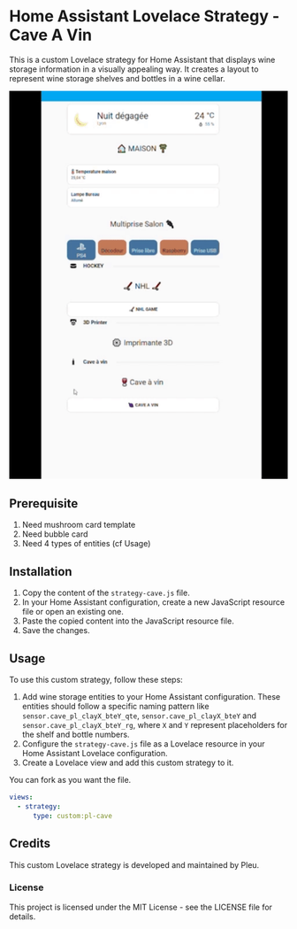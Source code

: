 # Home Assistant Lovelace Strategy - Cave A Vin

This is a custom Lovelace strategy for Home Assistant that displays wine storage information in a visually appealing way. It creates a layout to represent wine storage shelves and bottles in a wine cellar.

![](https://github.com/pleu38/cave_strategy/blob/main/docs/preview_cave.gif)

## Prerequisite

1. Need mushroom card template
2. Need bubble card
3. Need 4 types of entities (cf Usage) 

## Installation

1. Copy the content of the `strategy-cave.js` file.
2. In your Home Assistant configuration, create a new JavaScript resource file or open an existing one.
3. Paste the copied content into the JavaScript resource file.
4. Save the changes.

## Usage

To use this custom strategy, follow these steps:

1. Add wine storage entities to your Home Assistant configuration. These entities should follow a specific naming pattern like `sensor.cave_pl_clayX_bteY_qte`, `sensor.cave_pl_clayX_bteY` and `sensor.cave_pl_clayX_bteY_rg`, where `X` and `Y` represent placeholders for the shelf and bottle numbers.
2. Configure the `strategy-cave.js` file as a Lovelace resource in your Home Assistant Lovelace configuration.
3. Create a Lovelace view and add this custom strategy to it.

You can fork as you want the file. 

```yaml
views:
  - strategy:
      type: custom:pl-cave
```

## Credits
This custom Lovelace strategy is developed and maintained by Pleu.

### License
This project is licensed under the MIT License - see the LICENSE file for details.
